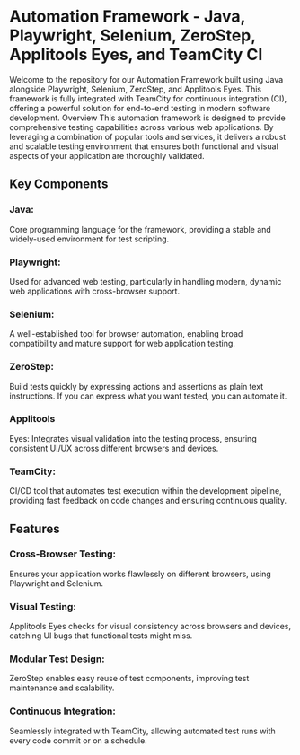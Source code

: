 # Automation Framework - Java, Playwright, Selenium, ZeroStep, Applitools Eyes, and TeamCity CI

Welcome to the repository for our Automation Framework built using Java alongside Playwright, Selenium, ZeroStep, and Applitools Eyes. This framework is fully integrated with TeamCity for continuous integration (CI), offering a powerful solution for end-to-end testing in modern software development.
Overview
This automation framework is designed to provide comprehensive testing capabilities across various web applications. By leveraging a combination of popular tools and services, it delivers a robust and scalable testing environment that ensures both functional and visual aspects of your application are thoroughly validated.

## Key Components
### Java: 
Core programming language for the framework, providing a stable and widely-used environment for test scripting.
### Playwright: 
Used for advanced web testing, particularly in handling modern, dynamic web applications with cross-browser support.
### Selenium: 
A well-established tool for browser automation, enabling broad compatibility and mature support for web application testing.
### ZeroStep: 
Build tests quickly by expressing actions and assertions as plain text instructions. If you can express what you want tested, you can automate it.
### Applitools 
Eyes: Integrates visual validation into the testing process, ensuring consistent UI/UX across different browsers and devices.
### TeamCity:
CI/CD tool that automates test execution within the development pipeline, providing fast feedback on code changes and ensuring continuous quality.

## Features
### Cross-Browser Testing: 
Ensures your application works flawlessly on different browsers, using Playwright and Selenium.
### Visual Testing: 
Applitools Eyes checks for visual consistency across browsers and devices, catching UI bugs that functional tests might miss.
### Modular Test Design: 
ZeroStep enables easy reuse of test components, improving test maintenance and scalability.
### Continuous Integration: 
Seamlessly integrated with TeamCity, allowing automated test runs with every code commit or on a schedule.


